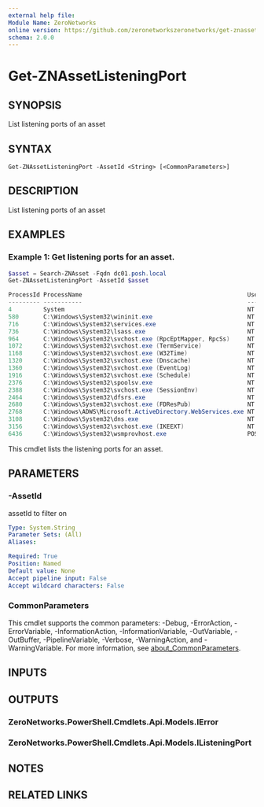 ```yaml
---
external help file:
Module Name: ZeroNetworks
online version: https://github.com/zeronetworkszeronetworks/get-znassetlisteningport
schema: 2.0.0
---
```


# Get-ZNAssetListeningPort

## SYNOPSIS
List listening ports of an asset

## SYNTAX

```
Get-ZNAssetListeningPort -AssetId <String> [<CommonParameters>]
```

## DESCRIPTION
List listening ports of an asset

## EXAMPLES

### Example 1: Get listening ports for an asset.
```powershell
$asset = Search-ZNAsset -Fqdn dc01.posh.local
Get-ZNAssetListeningPort -AssetId $asset

ProcessId ProcessName                                               Username
--------- -----------                                               --------
4         System                                                    NT AUTHORITY\SYSTEM
580       C:\Windows\System32\wininit.exe                           NT AUTHORITY\SYSTEM
716       C:\Windows\System32\services.exe                          NT AUTHORITY\SYSTEM
736       C:\Windows\System32\lsass.exe                             NT AUTHORITY\SYSTEM
964       C:\Windows\System32\svchost.exe (RpcEptMapper, RpcSs)     NT AUTHORITY\NETWORK SERVICE
1072      C:\Windows\System32\svchost.exe (TermService)             NT AUTHORITY\NETWORK SERVICE
1168      C:\Windows\System32\svchost.exe (W32Time)                 NT AUTHORITY\LOCAL SERVICE
1320      C:\Windows\System32\svchost.exe (Dnscache)                NT AUTHORITY\NETWORK SERVICE
1360      C:\Windows\System32\svchost.exe (EventLog)                NT AUTHORITY\LOCAL SERVICE
1916      C:\Windows\System32\svchost.exe (Schedule)                NT AUTHORITY\SYSTEM
2376      C:\Windows\System32\spoolsv.exe                           NT AUTHORITY\SYSTEM
2388      C:\Windows\System32\svchost.exe (SessionEnv)              NT AUTHORITY\SYSTEM
2464      C:\Windows\System32\dfsrs.exe                             NT AUTHORITY\SYSTEM
2680      C:\Windows\System32\svchost.exe (FDResPub)                NT AUTHORITY\LOCAL SERVICE
2768      C:\Windows\ADWS\Microsoft.ActiveDirectory.WebServices.exe NT AUTHORITY\SYSTEM
3108      C:\Windows\System32\dns.exe                               NT AUTHORITY\SYSTEM
3156      C:\Windows\System32\svchost.exe (IKEEXT)                  NT AUTHORITY\SYSTEM
6436      C:\Windows\System32\wsmprovhost.exe                       POSH\ZNRemoteManagement
```

This cmdlet lists the listening ports for an asset.

## PARAMETERS

### -AssetId
assetId to filter on

```yaml
Type: System.String
Parameter Sets: (All)
Aliases:

Required: True
Position: Named
Default value: None
Accept pipeline input: False
Accept wildcard characters: False
```

### CommonParameters
This cmdlet supports the common parameters: -Debug, -ErrorAction, -ErrorVariable, -InformationAction, -InformationVariable, -OutVariable, -OutBuffer, -PipelineVariable, -Verbose, -WarningAction, and -WarningVariable. For more information, see [about_CommonParameters](http://go.microsoft.com/fwlink/?LinkID=113216).

## INPUTS

## OUTPUTS

### ZeroNetworks.PowerShell.Cmdlets.Api.Models.IError

### ZeroNetworks.PowerShell.Cmdlets.Api.Models.IListeningPort

## NOTES

## RELATED LINKS

